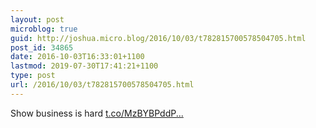 ```yaml
---
layout: post
microblog: true
guid: http://joshua.micro.blog/2016/10/03/t782815700578504705.html
post_id: 34865
date: 2016-10-03T16:33:01+1100
lastmod: 2019-07-30T17:41:21+1100
type: post
url: /2016/10/03/t782815700578504705.html
---
```

Show business is hard [t.co/MzBYBPddP...](https://t.co/MzBYBPddP0)
